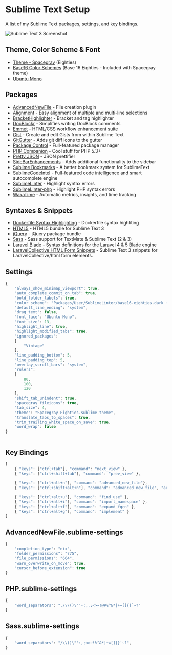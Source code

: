 Sublime Text Setup
==================

A list of my Sublime Text packages, settings, and key bindings.

![Sublime Text 3 Screenshot](https://raw.github.com/PHLAK/sublime-text/master/screenshot.png)


Theme, Color Scheme & Font
--------------------------

  * [Theme - Spacegray](https://github.com/kkga/spacegray) (Eighties)
  * [Base16 Color Schemes](https://github.com/chriskempson/base16-textmate) (Base 16 Eighties - Included with Spacegray theme)
  * [Ubuntu Mono](http://font.ubuntu.com/)


Packages
--------

  * [AdvancedNewFile](https://github.com/skuroda/Sublime-AdvancedNewFile) - File creation plugin
  * [Alignment](https://github.com/wbond/sublime_alignment) - Easy alignment of multiple and multi-line selections
  * [BracketHighlighter](https://github.com/facelessuser/BracketHighlighter) - Bracket and tag highlighter
  * [DocBlockr](https://github.com/spadgos/sublime-jsdocs) - Simplifies writing DocBlock comments
  * [Emmet](https://github.com/sergeche/emmet-sublime) - HTML/CSS workflow enhancement suite
  * [Gist](https://github.com/condemil/Gist) - Create and edit Gists from within Sublime Text
  * [GitGutter](https://github.com/jisaacks/GitGutter) - Adds git diff icons to the gutter
  * [Package Control](https://github.com/wbond/sublime_package_control) - Full-featured package manager
  * [PHP Companion](https://github.com/erichard/SublimePHPCompanion) - Cool stuff for PHP 5.3+
  * [Pretty JSON](https://github.com/dzhibas/SublimePrettyJson) - JSON prettifier
  * [SideBarEnhancements](https://github.com/titoBouzout/SideBarEnhancements) - Adds additional functionality to the sidebar
  * [Sublime Bookmarks](https://github.com/bollu/sublimeBookmark) - A better bookmark system for SublimeText
  * [SublimeCodeIntel](https://github.com/Kronuz/SublimeCodeIntel) - Full-featured code intelligence and smart autocomplete engine
  * [SublimeLinter](https://github.com/SublimeLinter/SublimeLinter) - Highlight syntax errors
  * [SublimeLinter-php](https://github.com/SublimeLinter/SublimeLinter-php) - Highlight PHP syntax errors
  * [WakaTime](https://github.com/wakatime/sublime-wakatime) - Automatic metrics, insights, and time tracking


Syntaxes & Snippets
-------------------

  * [Dockerfile Syntax Highlighting](https://github.com/asbjornenge/Dockerfile.tmLanguage) - Dockerfile syntax highliting
  * [HTML5](https://github.com/mrmartineau/HTML5) - HTML5 bundle for Sublime Text 3
  * [jQuery](https://github.com/SublimeText/jQuery) - jQuery package bundle
  * [Sass](https://github.com/nathos/sass-textmate-bundle) - Sass support for TextMate & Sublime Text (2 & 3)
  * [Laravel Blade](https://github.com/Medalink/laravel-blade) - Syntax definitions for the Laravel 4 & 5 Blade engine
  * [LaravelCollective HTML Form Snippets](https://github.com/PHLAK/laravelcollective-html-form-snippets) - Sublime Text 3 snippets for LaravelCollective/html form elements.


Settings
--------
```js
{
	"always_show_minimap_viewport": true,
	"auto_complete_commit_on_tab": true,
	"bold_folder_labels": true,
	"color_scheme": "Packages/User/SublimeLinter/base16-eighties.dark (SL).tmTheme",
	"default_line_ending": "system",
	"drag_text": false,
	"font_face": "Ubuntu Mono",
	"font_size": 13,
	"highlight_line": true,
	"highlight_modified_tabs": true,
	"ignored_packages":
	[
		"Vintage"
	],
	"line_padding_bottom": 5,
	"line_padding_top": 5,
	"overlay_scroll_bars": "system",
	"rulers":
	[
		80,
		100,
		120
	],
	"shift_tab_unindent": true,
	"spacegray_fileicons": true,
	"tab_size": 4,
	"theme": "Spacegray Eighties.sublime-theme",
	"translate_tabs_to_spaces": true,
	"trim_trailing_white_space_on_save": true,
	"word_wrap": false
}



```


Key Bindings
------------
```js
[
    { "keys": ["ctrl+tab"], "command": "next_view" },
    { "keys": ["ctrl+shift+tab"], "command": "prev_view" },

    { "keys": ["ctrl+alt+n"], "command": "advanced_new_file"},
    { "keys": ["ctrl+shift+alt+n"], "command": "advanced_new_file", "args": {"is_python": true}},
    
    { "keys": ["ctrl+alt+u"], "command": "find_use" },
    { "keys": ["ctrl+alt+i"], "command": "import_namespace" },
    { "keys": ["ctrl+alt+f"], "command": "expand_fqcn" },
    { "keys": ["ctrl+alt+g"], "command": "implement" }
]
```

AdvancedNewFile.sublime-settings
--------------------------------
```js
{
    "completion_type": "nix",
    "folder_permissions": "775",
    "file_permissions": "664",
    "warn_overwrite_on_move": true,
    "cursor_before_extension": true
}
```


PHP.sublime-settings
--------------------
```js
{
    "word_separators": "./\\()\"'-:,.;<>~!@#%^&*|+=[]{}`~?"
}
```

Sass.sublime-settings
---------------------
```js
{
    "word_separators": "/\\()\"':,;<>~!%^&*|+=[]{}`~?",
}
```

